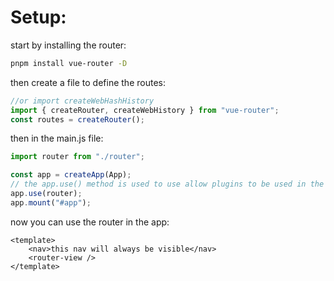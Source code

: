 <!-- @format -->

# Setup:

start by installing the router:

```bash
pnpm install vue-router -D
```

then create a file to define the routes:

```javascript
//or import createWebHashHistory
import { createRouter, createWebHistory } from "vue-router";
const routes = createRouter();
```

then in the main.js file:

```javascript
import router from "./router";

const app = createApp(App);
// the app.use() method is used to use allow plugins to be used in the app
app.use(router);
app.mount("#app");
```

now you can use the router in the app:

```vue
<template>
	<nav>this nav will always be visible</nav>
	<router-view />
</template>
```
